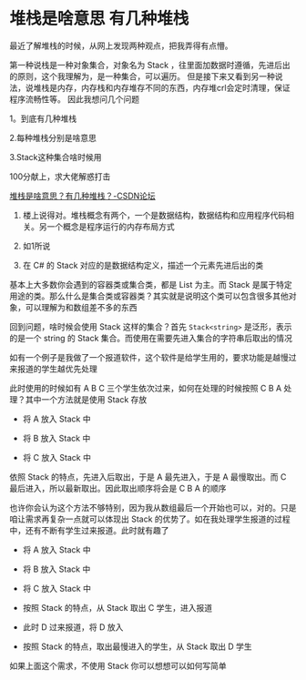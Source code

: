 # 堆栈是啥意思 有几种堆栈 

最近了解堆栈的时候，从网上发现两种观点，把我弄得有点懵。

第一种说栈是一种对象集合，对象名为
Stack ，往里面加数据时遵循，先进后出的原则，这个我理解为，是一种集合，可以遍历。
但是接下来又看到另一种说法，说堆栈是内存，内存栈和内存堆存不同的东西，内存堆crl会定时清理，保证程序流畅性等。
因此我想问几个问题

1。到底有几种堆栈

2.每种堆栈分别是啥意思

3.Stack这种集合啥时候用

100分献上，求大佬解惑打击 

<!--more-->
<!-- 不发布 -->

[堆栈是啥意思？有几种堆栈？-CSDN论坛](https://bbs.csdn.net/topics/397603098)

1.  楼上说得对。堆栈概念有两个，一个是数据结构，数据结构和应用程序代码相关。另一个概念是程序运行的内存布局方式

2.  如1所说

3. 在 C# 的 Stack 对应的是数据结构定义，描述一个元素先进后出的类

基本上大多数你会遇到的容器类或集合类，都是 List 为主。而 Stack 是属于特定用途的类。那么什么是集合类或容器类？其实就是说明这个类可以包含很多其他对象，可以理解为和数组差不多的东西

回到问题，啥时候会使用 Stack 这样的集合？首先 `Stack<string>` 是泛形，表示的是一个 string 的 Stack 集合。而使用在需要先进入集合的字符串后取出的情况

如有一个例子是我做了一个报道软件，这个软件是给学生用的，要求功能是越慢过来报道的学生越优先处理

此时使用的时候如有 A B C 三个学生依次过来，如何在处理的时候按照 C B A 处理？其中一个方法就是使用 Stack 存放

- 将 A 放入 Stack 中

- 将 B 放入 Stack 中

- 将 C 放入 Stack 中

依照 Stack 的特点，先进入后取出，于是 A 最先进入，于是 A 最慢取出。而 C 最后进入，所以最新取出。因此取出顺序将会是 C B A 的顺序

也许你会认为这个方法不够特别，因为我从数组最后一个开始也可以，对的。只是咱让需求再复杂一点就可以体现出 Stack 的优势了。如在我处理学生报道的过程中，还有不断有学生过来报道。此时就有趣了

- 将 A 放入 Stack 中

- 将 B 放入 Stack 中

- 将 C 放入 Stack 中

- 按照 Stack 的特点，从 Stack 取出 C 学生，进入报道

- 此时 D 过来报道，将 D 放入

- 按照 Stack 的特点，取出最慢进入的学生，从 Stack 取出 D 学生

如果上面这个需求，不使用 Stack 你可以想想可以如何写简单